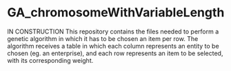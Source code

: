 # GA_chromosomeWithVariableLength
IN CONSTRUCTION
This repository contains the files needed to perform a genetic algorithm in which it has to be chosen an item per row. The algorithm receives a table in which each column represents an entity to be chosen (eg. an enterprise), and each row represents an item to be selected, with its corresponding weight.
